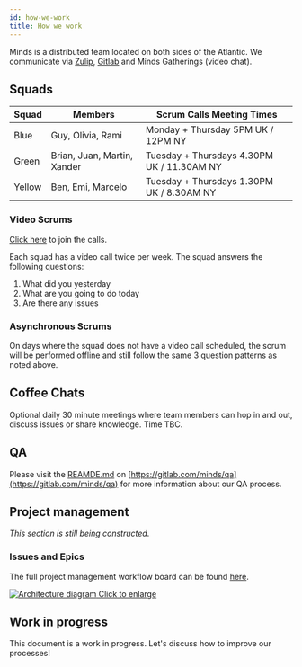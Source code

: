 ```yaml
---
id: how-we-work
title: How we work
---
```


Minds is a distributed team located on both sides of the Atlantic. We communicate via [Zulip](https://zulip.com), [Gitlab](https://gitlab.com) and Minds Gatherings (video chat).

## Squads

| Squad  | Members                     | Scrum Calls Meeting Times                  |
| ------ | --------------------------- | ------------------------------------------ |
| Blue   | Guy, Olivia, Rami           | Monday + Thursday 5PM UK / 12PM NY         |
| Green  | Brian, Juan, Martin, Xander | Tuesday + Thursdays 4.30PM UK / 11.30AM NY |
| Yellow | Ben, Emi, Marcelo           | Tuesday + Thursdays 1.30PM UK / 8.30AM NY  |

### Video Scrums

[Click here](https://www.minds.com/groups/profile/569521254306951168/feed) to join the calls.

Each squad has a video call twice per week. The squad answers the following questions:

1. What did you yesterday
2. What are you going to do today
3. Are there any issues

### Asynchronous Scrums

On days where the squad does not have a video call scheduled, the scrum will be performed offline and still follow the same 3 question patterns as noted above.

## Coffee Chats

Optional daily 30 minute meetings where team members can hop in and out, discuss issues or share knowledge. Time TBC.

## QA

Please visit the [REAMDE.md](https://gitlab.com/minds/qa) on [https://gitlab.com/minds/qa](https://gitlab.com/minds/qa) for more information about our QA process.

## Project management

_This section is still being constructed_.

### Issues and Epics

The full project management workflow board can be found [here](https://gitlab.com/groups/minds/-/boards/1264761).

[![Architecture diagram](assets/work-flow.png "Diagram of Minds Workflow")
Click to enlarge](assets/work-flow.png)

## Work in progress

This document is a work in progress. Let's discuss how to improve our processes!
